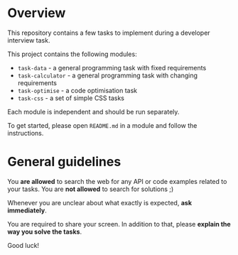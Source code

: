 # Overview

This repository contains a few tasks to implement during a developer interview task.

This project contains the following modules:
* `task-data` - a general programming task with fixed requirements
* `task-calculator` - a general programming task with changing requirements 
* `task-optimise` - a code optimisation task
* `task-css` - a set of simple CSS tasks

Each module is independent and should be run separately.

To get started, please open `README.md` in a module and follow the instructions.

# General guidelines

You **are allowed** to search the web for any API or code examples related to your tasks. You are **not allowed** to search for solutions ;) 

Whenever you are unclear about what exactly is expected, **ask immediately**.

You are required to share your screen. In addition to that, please **explain the way you solve the tasks**.

Good luck!  